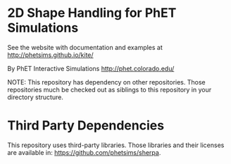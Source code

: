 2D Shape Handling for PhET Simulations
======================================

See the website with documentation and examples at http://phetsims.github.io/kite/

By PhET Interactive Simulations
http://phet.colorado.edu/

NOTE: This repository has dependency on other repositories. Those repositories
much be checked out as siblings to this repository in your directory structure.

Third Party Dependencies
=============

This repository uses third-party libraries.
Those libraries and their licenses are available in: https://github.com/phetsims/sherpa.
